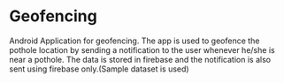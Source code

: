 # Geofencing
Android Application for geofencing.
The app is used to geofence the pothole location by sending a notification to the user whenever he/she is near a pothole.
The data is stored in firebase and the notification is also sent using firebase only.(Sample dataset is used)
